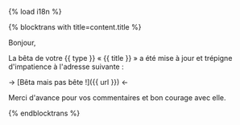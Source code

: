 {% load i18n %}

{% blocktrans with title=content.title %}

Bonjour,

La bêta de votre {{ type }} « {{ title }} » a été mise à jour et 
trépigne d'impatience à l'adresse suivante :

-> [Bêta mais pas bête !]({{ url }}) <-

Merci d'avance pour vos commentaires et bon courage avec elle.

{%  endblocktrans %}

